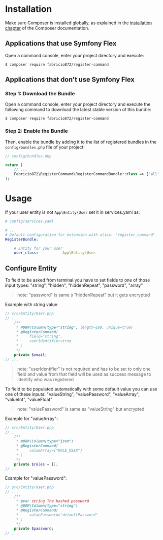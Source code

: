 Installation
============

Make sure Composer is installed globally, as explained in the
[installation chapter](https://getcomposer.org/doc/00-intro.md)
of the Composer documentation.

Applications that use Symfony Flex
----------------------------------

Open a command console, enter your project directory and execute:

```console
$ composer require fabricio872/register-command
```

Applications that don't use Symfony Flex
----------------------------------------

### Step 1: Download the Bundle

Open a command console, enter your project directory and execute the
following command to download the latest stable version of this bundle:

```console
$ composer require fabricio872/register-command
```

### Step 2: Enable the Bundle

Then, enable the bundle by adding it to the list of registered bundles
in the `config/bundles.php` file of your project:

```php
// config/bundles.php

return [
    // ...
    Fabricio872\RegisterCommand\RegisterCommandBundle::class => ['all' => true],
];
```

# Usage
If your user entity is not `App\Entity\User` set it in services.yaml as:
```yaml
# config/services.yaml

# ...
# Default configuration for extension with alias: "register_command"
RegisterBundle:

    # Entity for your user
    user_class:           App\Entity\User
```

## Configure Entity

To field to be asked from terminal you have to set fields to one of those input types:
"string", "hidden", "hiddenRepeat", "password", "array"

> note: "password" is same s "hiddenRepeat" but it gets encrypted

Example with string value:

```php
// src/Entity/User.php
// ...
    /**
     * @ORM\Column(type="string", length=180, unique=true)
     * @RegisterCommand(
     *     field="string",
     *     userIdentifier=true
     * )
     */
    private $email;
// ...
```

> note: "userIdentifier" is not required and has to be set to only one field and value from that field will be used as success message to identify who was registered 

To field to be populated automatically with some default value you can use one of these inputs:
"valueString", "valuePassword", "valueArray", "valueInt", "valueFloat"

> note: "valuePassword" is same as "valueString" but encrypted

Example for "valueArray":

```php
// src/Entity/User.php
// ...
    /**
     * @ORM\Column(type="json")
     * @RegisterCommand(
     *     valueArray={"ROLE_USER"}
     * )
     */
    private $roles = [];
// ...
```

Example for "valuePassword":

```php
// src/Entity/User.php
// ...
    /**
     * @var string The hashed password
     * @ORM\Column(type="string")
     * @RegisterCommand(
     *     valuePassword="defaultPassword"
     * )
     */
    private $password;
// ...
```
